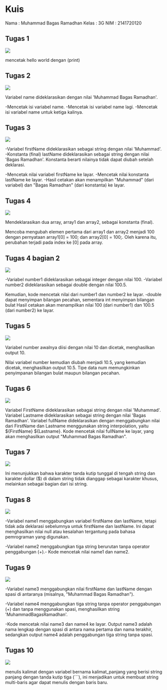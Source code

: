 
# Kuis

Nama : Muhammad Bagas Ramadhan
Kelas : 3G
NIM : 2141720120


## Tugas 1
![](ss/tugas1.png)

mencetak hello world dengan (print)

## Tugas 2
![](ss/tugas2.png)

Variabel name dideklarasikan dengan nilai 'Muhammad Bagas Ramadhan'.

-Mencetak isi variabel name.
-Mencetak isi variabel name lagi.
-Mencetak isi variabel name untuk ketiga kalinya.

## Tugas 3
![](ss/tugas3.png)

-Variabel firstName dideklarasikan sebagai string dengan nilai 'Muhammad'.
-Konstanta (final) lastName dideklarasikan sebagai string dengan nilai 'Bagas Ramadhan'. Konstanta berarti nilainya tidak dapat diubah setelah deklarasi.

-Mencetak nilai variabel firstName ke layar.
-Mencetak nilai konstanta lastName ke layar.
-Hasil cetakan akan menampilkan "Muhammad" (dari variabel) dan "Bagas Ramadhan" (dari konstanta) ke layar.

## Tugas 4
![](ss/tugas4.png) 

Mendeklarasikan dua array, array1 dan array2, sebagai konstanta (final).

Mencoba mengubah elemen pertama dari array1 dan array2 menjadi 100 dengan pernyataan array1[0] = 100; dan array2[0] = 100;.
Oleh karena itu, perubahan terjadi pada index ke [0] pada array.

## Tugas 4 bagian 2
![](ss/tugas4bagian2.png) 

-Variabel number1 dideklarasikan sebagai integer dengan nilai 100.
-Variabel number2 dideklarasikan sebagai double dengan nilai 100.5. 

Kemudian, kode mencetak nilai dari number1 dan number2 ke layar.
-double dapat menyimpan bilangan pecahan, sementara int menyimpan bilangan bulat
Hasil cetakan akan menampilkan nilai 100 (dari number1) dan 100.5 (dari number2) ke layar.

## Tugas 5
![](ss/tugas5.png) 

Variabel number awalnya diisi dengan nilai 10 dan dicetak, menghasilkan output 10.

Nilai variabel number kemudian diubah menjadi 10.5, yang kemudian dicetak, menghasilkan output 10.5. 
Tipe data num memungkinkan penyimpanan bilangan bulat maupun bilangan pecahan.

## Tugas 6
![](ss/tugas6.png) 

Variabel FirstName dideklarasikan sebagai string dengan nilai 'Muhammad'.
Variabel Lastname dideklarasikan sebagai string dengan nilai 'Bagas Ramadhan'.
Variabel fullName dideklarasikan dengan menggabungkan nilai dari FirstName dan Lastname menggunakan string interpolation, yaitu ${FirstName} ${Lastname}.
Kode mencetak nilai fullName ke layar, yang akan menghasilkan output "Muhammad Bagas Ramadhan".

## Tugas 7
![](ss/tugas7.png) 

Ini menunjukkan bahwa karakter tanda kutip tunggal di tengah string dan karakter dollar ($) di dalam string tidak dianggap sebagai karakter khusus, melainkan sebagai bagian dari isi string.

## Tugas 8
![](ss/tugas8.png)

-Variabel name1 menggabungkan variabel firstName dan lastName, tetapi tidak ada deklarasi sebelumnya untuk firstName dan lastName. Ini dapat menghasilkan nilai null atau kesalahan tergantung pada bahasa pemrograman yang digunakan.

-Variabel name2 menggabungkan tiga string berurutan tanpa operator penggabungan (+).-
Kode mencetak nilai name1 dan name2.

## Tugas 9
![](ss/tugas9.png)

-Variabel name3 menggabungkan nilai firstName dan lastName dengan spasi di antaranya (misalnya, "Muhammad Bagas Ramadhan").

-Variabel name4 menggabungkan tiga string tanpa operator penggabungan (+) dan tanpa menggunakan spasi, menghasilkan string 'MuhammadBagasRamadhan'.

-Kode mencetak nilai name3 dan name4 ke layar. Output name3 adalah nama lengkap dengan spasi di antara nama pertama dan nama terakhir, sedangkan output name4 adalah penggabungan tiga string tanpa spasi.

## Tugas 10
![](ss/tugas10.png)

menulis kalimat dengan variabel bernama kalimat_panjang yang berisi string panjang dengan tanda kutip tiga (```), ini menjadikan untuk membuat string multi-baris agar dapat menulis dengan baris baru.















